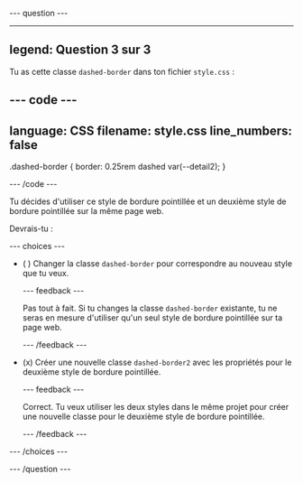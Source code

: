 \--- question ---

---

## legend: Question 3 sur 3

Tu as cette classe `dashed-border` dans ton fichier `style.css` :

## --- code ---

language: CSS
filename: style.css
line_numbers: false
--------------------------------------------------------

.dashed-border {
border: 0.25rem dashed var(--detail2);
}

\--- /code ---

Tu décides d'utiliser ce style de bordure pointillée et un deuxième style de bordure pointillée sur la même page web.

Devrais-tu :

\--- choices ---

- ( ) Changer la classe `dashed-border` pour correspondre au nouveau style que tu veux.

  \--- feedback ---

  Pas tout à fait. Si tu changes la classe `dashed-border` existante, tu ne seras en mesure d'utiliser qu'un seul style de bordure pointillée sur ta page web.

  \--- /feedback ---

- (x) Créer une nouvelle classe `dashed-border2` avec les propriétés pour le deuxième style de bordure pointillée.

  \--- feedback ---

  Correct. Tu veux utiliser les deux styles dans le même projet pour créer une nouvelle classe pour le deuxième style de bordure pointillée.

  \--- /feedback ---

\--- /choices ---

\--- /question ---
